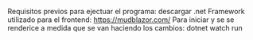 Requisitos previos para ejectuar el programa: descargar .net
Framework utilizado para el frontend: https://mudblazor.com/
Para iniciar y se se renderice a medida que se van haciendo los cambios: dotnet watch run
